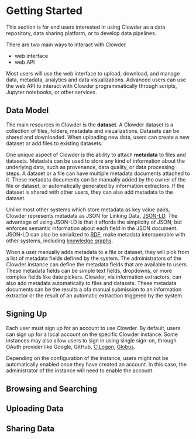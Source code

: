 # Getting Started

This section is for end users interested in using Clowder as a data repository, data sharing
platform, or to develop data pipelines.

There are two main ways to interact with Clowder

- web interface
- web API

Most users will use the web interface to upload, download, and manage data, metadata, analytics and data visualizations.
Advanced users can use the web API to interact with Clowder programmatically through scripts, Jupyter notebooks, or
other services.

## Data Model

The main resources in Clowder is the **dataset**.
A Clowder dataset is a collection of files, folders, metadata and visualizations.
Datasets can be shared and downloaded.
When uploading new data, users can create a new dataset or add files to existing datasets.

One unique aspect of Clowder is the ability to attach **metadata** to files and datasets.
Metadata can be used to store any kind of information about the underlying data, such as provenance, data quality, or
data processing steps.
A dataset or a file can have multiple metadata documents attached to it.
These metadata documents can be manually added by the owner of the file or dataset, or automatically generated by
information extractors.
If the dataset is shared with other users, they can also add metadata to the dataset.

Unlike most other systems which store metadata as key value pairs, Clowder represents metadata as JSON for Linking
Data, [JSON-LD](https://json-ld.org/).
The advantage of using JSON-LD is that it affords the simplicity of JSON, but enforces semantic information about each
field in the JSON document.
JSON-LD can also be serialized to [RDF](https://en.wikipedia.org/wiki/Resource_Description_Framework), make metadata
interoperable with other systems, including [knowledge graphs](https://en.wikipedia.org/wiki/Knowledge_graph).

When a user manually adds metadata to a file or dataset, they will pick from a list of metadata fields defined by the
system.
The administrators of the Clowder instance can define the metadata fields that are available to users.
These metadata fields can be simple text fields, dropdowns, or more complex fields like date pickers.
Clowder, via information extractors, can also add metadata automatically to files and datasets.
These metadata documents can be the results a ofa manual submission to an information extractor or the result of an
automatic extraction triggered by the system.

## Signing Up

Each user must sign up for an account to use Clowder. By default, users can sign up for a local account on the specific
Clowder instance. Some instances may also allow users to sign in using single sign-on, through OAuth provider like
Google, GitHub, [CILogon](https://cilogon.org/), [Globus](https://www.globus.org/).

Depending on the configuration of the instance, users might not be automatically enabled once they have created an
account.
In this case, the administrator of the instance will need to enable the account.

## Browsing and Searching

## Uploading Data

## Sharing Data

